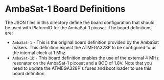 # AmbaSat-1 Board Definitions
The JSON files in this directory define the board configuration that should be used with PlaformIO for the AmbaSat-1 picosat. The board definitions are:

* `AmbaSat-1` - This is the original board definition provided by the AmbaSat makers. This definition expect the ATMEGA328P  to be configured to us the internal clock at 1 Mhz.
* `AmbaSat-1b` - This board definition enables the use of the external 4 MHz resonator on the AmbaSat-1 picosat and a BOD of 1.8V. Note that you need to update the ATMEGA328P's fuses and boot loader to use this board definition. 